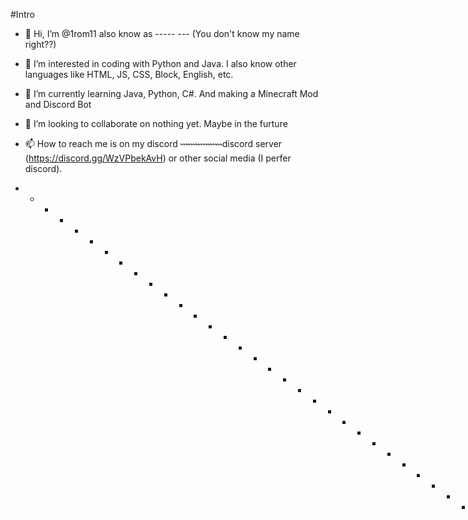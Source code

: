 #Intro

- 👋 Hi, I’m @1rom11 also know as ----- --- (You don't know my name right??)
- 👀 I’m interested in coding with Python and Java. I also know other languages like HTML, JS, CSS, Block, English, etc.
- 🌱 I’m currently learning Java, Python, C#. And making a Minecraft Mod and Discord Bot
- 💞️ I’m looking to collaborate on nothing yet. Maybe in the furture
- 📫 How to reach me is on my discord ˞˞˞˞˞˞˞˞˞˞˞˞˞˞˞˞˞discord server (https://discord.gg/WzVPbekAvH) or other social media (I perfer discord).

- - - - - - - - - - - - - - - - - - - - - - - - - - - - - - - - - - - - - - - - - - - - - - - - 1rom11/1rom11 repository

<!---
1rom11/1rom11 is a ✨ special ✨ repository because its `README.md` (this file) appears on your GitHub profile.
You can click the Preview link to take a look at your changes.
--->
